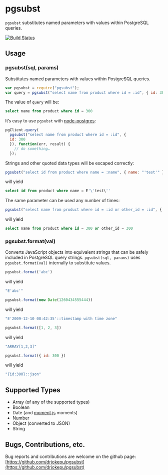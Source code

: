 # pgsubst
`pgsubst` substitutes named parameters with values within PostgreSQL queries.

[![Build Status](https://travis-ci.org/drjokepu/pgsubst.png?branch=master)](https://travis-ci.org/drjokepu/pgsubst)

## Usage
### pgsubst(sql, params)
Substitutes named parameters with values within PostgreSQL queries.

```JavaScript
var pgsubst = require("pgsubst");
var query = pgsubst("select name from product where id = :id", { id: 300 });
```

The value of `query` will be:
```SQL
select name from product where id = 300
```

It’s easy to use `pgsubst` with [node-postgres](https://github.com/brianc/node-postgres):
```JavaScript
pgClient.query(
  pgsubst("select name from product where id = :id", {
  id: 300
  }), function(err, result) {
    // do something…
  });
```

Strings and other quoted data types will be escaped correctly:
```JavaScript
pgsubst("select id from product where name = :name", { name: "'test'" });
```
will yield
```SQL
select id from product where name = E'\'test\''
```

The same parameter can be used any number of times:
```JavaScript
pgsubst("select name from product where id = :id or other_id = :id", { id: 300 });
```
will yield
```SQL
select name from product where id = 300 or other_id = 300
```

### pgsubst.format(val)
Converts JavaScript objects into equivalent strings that can be safely included in PostgreSQL query strings. `pgsubst(sql, params)` uses `pgsubst.format(val)` internally to substitute values.

```JavaScript
pgsubst.format('abc')
```
will yield
```JavaScript
"E'abc'"
```

```JavaScript
pgsubst.format(new Date(1260434555444))
```
will yield
```JavaScript
"E'2009-12-10 08:42:35'::timestamp with time zone"
```

```JavaScript
pgsubst.format([1, 2, 3])
```
will yield
```JavaScript
"ARRAY[1,2,3]"
```

```JavaScript
pgsubst.format({ id: 300 })
```
will yield
```JavaScript
"{id:300}::json"
```

## Supported Types

* Array (of any of the supported types)
* Boolean
* Date (and [moment.js](http://momentjs.com) moments)
* Number
* Object (converted to JSON)
* String

## Bugs, Contributions, etc.

Bug reports and contributions are welcome on the github page: [https://github.com/drjokepu/pgsubst](https://github.com/drjokepu/pgsubst)